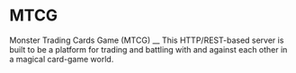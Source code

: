 # MTCG
Monster Trading Cards Game (MTCG) __ This HTTP/REST-based server is built to be a platform for trading and battling with and  against each other in a magical card-game world. 
